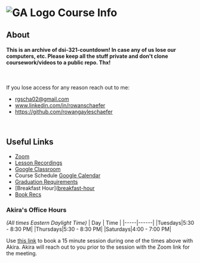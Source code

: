 # ![GA Logo](https://camo.githubusercontent.com/6ce15b81c1f06d716d753a61f5db22375fa684da/68747470733a2f2f67612d646173682e73332e616d617a6f6e6177732e636f6d2f70726f64756374696f6e2f6173736574732f6c6f676f2d39663838616536633963333837313639306533333238306663663535376633332e706e67) Course Info

## About

#### This is an archive of dsi-321-countdown! In case any of us lose our computers, etc.  Please keep all the stuff private and don't clone coursework/videos to a public repo. Thx! 

<br />

If you lose access for any reason reach out to me:
* rgscha02@gmail.com <br />
* www.linkedin.com/in/rowanschaefer <br />
* https://github.com/rowangayleschaefer <br />

<br />


## Useful Links

* [Zoom](https://generalassembly.zoom.us/j/91381693002?pwd=ZktQRDc3VUpsajNBbDRlbVZpUEN5dz09)
* [Lesson Recordings](./recordings.md)
* [Google Classroom](https://classroom.google.com/u/1/c/NDgxOTUyODE5MzQy)
* Course Schedule [Google Calendar](https://calendar.google.com/calendar/u/0/r?cid=c_classroom82ea08f1)
* [Graduation Requirements](./graduation-requirements.md)
* [Breakfast Hour]([breakfast-hour](https://github.com/Archive-DSI-321/course-archive/tree/main/breakfast-hour)
* [Book Recs](./book-recs.md)
  

### Akira's Office Hours
_(All times Eastern Daylight Time)_
| Day | Time |
|-----|------|
|Tuesdays|5:30 - 8:30 PM|
|Thursdays|5:30 - 8:30 PM|
|Saturdays|4:00 - 7:00 PM|

Use [this link](https://calendly.com/akira-takahashi/dsir-321-countdown-ta-office-hour-session) to book a 15 minute session during one of the times above with Akira. Akira will reach out to you prior to the session with the Zoom link for the meeting.
